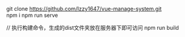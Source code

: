 git clone https://github.com/Izzy1647/vue-manage-system.git   
npm i 
npm run serve

// 执行构建命令，生成的dist文件夹放在服务器下即可访问
npm run build